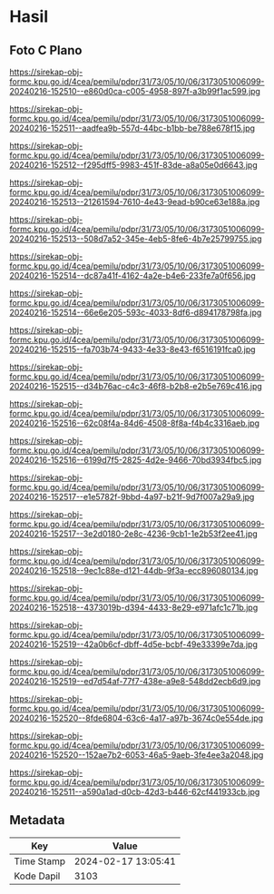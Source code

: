 # Hasil

## Foto C Plano

https://sirekap-obj-formc.kpu.go.id/4cea/pemilu/pdpr/31/73/05/10/06/3173051006099-20240216-152510--e860d0ca-c005-4958-897f-a3b99f1ac599.jpg

https://sirekap-obj-formc.kpu.go.id/4cea/pemilu/pdpr/31/73/05/10/06/3173051006099-20240216-152511--aadfea9b-557d-44bc-b1bb-be788e678f15.jpg

https://sirekap-obj-formc.kpu.go.id/4cea/pemilu/pdpr/31/73/05/10/06/3173051006099-20240216-152512--f295dff5-9983-451f-83de-a8a05e0d6643.jpg

https://sirekap-obj-formc.kpu.go.id/4cea/pemilu/pdpr/31/73/05/10/06/3173051006099-20240216-152513--21261594-7610-4e43-9ead-b90ce63e188a.jpg

https://sirekap-obj-formc.kpu.go.id/4cea/pemilu/pdpr/31/73/05/10/06/3173051006099-20240216-152513--508d7a52-345e-4eb5-8fe6-4b7e25799755.jpg

https://sirekap-obj-formc.kpu.go.id/4cea/pemilu/pdpr/31/73/05/10/06/3173051006099-20240216-152514--dc87a41f-4162-4a2e-b4e6-233fe7a0f656.jpg

https://sirekap-obj-formc.kpu.go.id/4cea/pemilu/pdpr/31/73/05/10/06/3173051006099-20240216-152514--66e6e205-593c-4033-8df6-d894178798fa.jpg

https://sirekap-obj-formc.kpu.go.id/4cea/pemilu/pdpr/31/73/05/10/06/3173051006099-20240216-152515--fa703b74-9433-4e33-8e43-f6516191fca0.jpg

https://sirekap-obj-formc.kpu.go.id/4cea/pemilu/pdpr/31/73/05/10/06/3173051006099-20240216-152515--d34b76ac-c4c3-46f8-b2b8-e2b5e769c416.jpg

https://sirekap-obj-formc.kpu.go.id/4cea/pemilu/pdpr/31/73/05/10/06/3173051006099-20240216-152516--62c08f4a-84d6-4508-8f8a-f4b4c3316aeb.jpg

https://sirekap-obj-formc.kpu.go.id/4cea/pemilu/pdpr/31/73/05/10/06/3173051006099-20240216-152516--6199d7f5-2825-4d2e-9466-70bd3934fbc5.jpg

https://sirekap-obj-formc.kpu.go.id/4cea/pemilu/pdpr/31/73/05/10/06/3173051006099-20240216-152517--e1e5782f-9bbd-4a97-b21f-9d7f007a29a9.jpg

https://sirekap-obj-formc.kpu.go.id/4cea/pemilu/pdpr/31/73/05/10/06/3173051006099-20240216-152517--3e2d0180-2e8c-4236-9cb1-1e2b53f2ee41.jpg

https://sirekap-obj-formc.kpu.go.id/4cea/pemilu/pdpr/31/73/05/10/06/3173051006099-20240216-152518--9ec1c88e-d121-44db-9f3a-ecc896080134.jpg

https://sirekap-obj-formc.kpu.go.id/4cea/pemilu/pdpr/31/73/05/10/06/3173051006099-20240216-152518--4373019b-d394-4433-8e29-e971afc1c71b.jpg

https://sirekap-obj-formc.kpu.go.id/4cea/pemilu/pdpr/31/73/05/10/06/3173051006099-20240216-152519--42a0b6cf-dbff-4d5e-bcbf-49e33399e7da.jpg

https://sirekap-obj-formc.kpu.go.id/4cea/pemilu/pdpr/31/73/05/10/06/3173051006099-20240216-152519--ed7d54af-77f7-438e-a9e8-548dd2ecb6d9.jpg

https://sirekap-obj-formc.kpu.go.id/4cea/pemilu/pdpr/31/73/05/10/06/3173051006099-20240216-152520--8fde6804-63c6-4a17-a97b-3674c0e554de.jpg

https://sirekap-obj-formc.kpu.go.id/4cea/pemilu/pdpr/31/73/05/10/06/3173051006099-20240216-152520--152ae7b2-6053-46a5-9aeb-3fe4ee3a2048.jpg

https://sirekap-obj-formc.kpu.go.id/4cea/pemilu/pdpr/31/73/05/10/06/3173051006099-20240216-152511--a590a1ad-d0cb-42d3-b446-62cf441933cb.jpg


## Metadata

| Key        | Value               |
| ---------- | ------------------- |
| Time Stamp | 2024-02-17 13:05:41 |
| Kode Dapil | 3103                |



